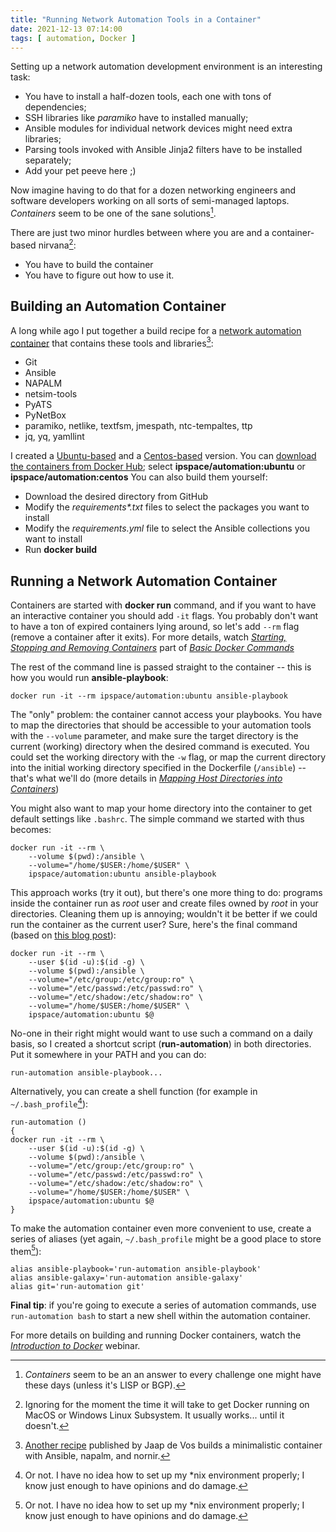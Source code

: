 ```yaml
---
title: "Running Network Automation Tools in a Container"
date: 2021-12-13 07:14:00
tags: [ automation, Docker ]
---
```

Setting up a network automation development environment is an interesting task: 

* You have to install a half-dozen tools, each one with tons of dependencies;
* SSH libraries like *paramiko* have to installed manually;
* Ansible modules for individual network devices might need extra libraries;
* Parsing tools invoked with Ansible Jinja2 filters have to be installed separately;
* Add your pet peeve here ;)

Now imagine having to do that for a dozen networking engineers and software developers working on all sorts of semi-managed laptops. *Containers* seem to be one of the sane solutions[^CA].
<!--more-->
[^CA]: *Containers* seem to be an an answer to every challenge one might have these days (unless it's LISP or BGP).

There are just two minor hurdles between where you are and a container-based nirvana[^DCK]:

* You have to build the container
* You have to figure out how to use it.

[^DCK]: Ignoring for the moment the time it will take to get Docker running on MacOS or Windows Linux Subsystem. It usually works... until it doesn't.

## Building an Automation Container

A long while ago I put together a build recipe for a [network automation container](https://github.com/ipspace/NetOpsWorkshop/tree/master/Docker) that contains these tools and libraries[^SMALLER]:

* Git
* Ansible
* NAPALM
* netsim-tools
* PyATS
* PyNetBox
* paramiko, netlike, textfsm, jmespath, ntc-tempaltes, ttp
* jq, yq, yamllint

[^SMALLER]: [Another recipe](https://packetpushers.net/building-a-docker-network-automation-container/) published by Jaap de Vos builds a minimalistic container with Ansible, napalm, and nornir.
  
I created a [Ubuntu-based](https://github.com/ipspace/NetOpsWorkshop/tree/master/Docker/Ubuntu) and a [Centos-based](https://github.com/ipspace/NetOpsWorkshop/tree/master/Docker/Centos) version. You can [download the containers from Docker Hub](https://hub.docker.com/r/ipspace/automation); select **ipspace/automation:ubuntu** or **ipspace/automation:centos** You can also build them yourself:

* Download the desired directory from GitHub
* Modify the *requirements\*.txt* files to select the packages you want to install
* Modify the *requirements.yml* file to select the Ansible collections you want to install
* Run **docker build**

## Running a Network Automation Container

Containers are started with **docker run** command, and if you want to have an interactive container you should add `-it` flags. You probably don't want to have a ton of expired containers lying around, so let's add `--rm` flag (remove a container after it exits). For more details, watch *[Starting, Stopping and Removing Containers](https://my.ipspace.net/bin/get/Docker101/2.1%20-%20Starting%2C%20Stopping%20and%20Removing%20Containers.mp4?doccode=Docker101)* part of *[Basic Docker Commands](https://my.ipspace.net/bin/list?id=Docker101#CLI)*

The rest of the command line is passed straight to the container -- this is how you would run **ansible-playbook**:

```
docker run -it --rm ipspace/automation:ubuntu ansible-playbook
```

The "only" problem: the container cannot access your playbooks. You have to map the directories that should be accessible to your automation tools with the `--volume` parameter, and make sure the target directory is the current (working) directory when the desired command is executed. You could set the working directory with the `-w` flag, or map the current directory into the initial working directory specified in the Dockerfile (`/ansible`) -- that's what we'll do (more details in *[Mapping Host Directories into Containers](https://my.ipspace.net/bin/get/Docker101/2.2%20-%20Mapping%20Host%20Directories%20into%20Containers.mp4?doccode=Docker101)*)

You might also want to map your home directory into the container to get default settings like `.bashrc`. The simple command we started with thus becomes:

```
docker run -it --rm \
    --volume $(pwd):/ansible \
    --volume="/home/$USER:/home/$USER" \
    ipspace/automation:ubuntu ansible-playbook
```

This approach works (try it out), but there's one more thing to do: programs inside the container run as *root* user and create files owned by *root* in your directories. Cleaning them up is annoying; wouldn't it be better if we could run the container as the current user? Sure, here's the final command (based on [this blog post](https://faun.pub/set-current-host-user-for-docker-container-4e521cef9ffc)):

```
docker run -it --rm \
    --user $(id -u):$(id -g) \
    --volume $(pwd):/ansible \
    --volume="/etc/group:/etc/group:ro" \
    --volume="/etc/passwd:/etc/passwd:ro" \
    --volume="/etc/shadow:/etc/shadow:ro" \
    --volume="/home/$USER:/home/$USER" \
    ipspace/automation:ubuntu $@
```

No-one in their right might would want to use such a command on a daily basis, so I created a shortcut script (**run-automation**) in both directories. Put it somewhere in your PATH and you can do:

```
run-automation ansible-playbook...
```

Alternatively, you can create a shell function (for example in `~/.bash_profile`[^ORNOT]):

```
run-automation ()
{
docker run -it --rm \
    --user $(id -u):$(id -g) \
    --volume $(pwd):/ansible \
    --volume="/etc/group:/etc/group:ro" \
    --volume="/etc/passwd:/etc/passwd:ro" \
    --volume="/etc/shadow:/etc/shadow:ro" \
    --volume="/home/$USER:/home/$USER" \
    ipspace/automation:ubuntu $@
}
```

[^ORNOT]: Or not. I have no idea how to set up my *nix environment properly; I know just enough to have opinions and do damage.

To make the automation container even more convenient to use, create a series of aliases (yet again, `~/.bash_profile` might be a good place to store them[^ORNOT]):

```
alias ansible-playbook='run-automation ansible-playbook'
alias ansible-galaxy='run-automation ansible-galaxy'
alias git='run-automation git'
```

**Final tip**: if you're going to execute a series of automation commands, use `run-automation bash` to start a new shell within the automation container.

For more details on building and running Docker containers, watch the _[Introduction to Docker](https://www.ipspace.net/Introduction_to_Docker)_ webinar.
